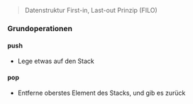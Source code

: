 > Datenstruktur
> First-in, Last-out Prinzip (FILO)

### Grundoperationen
#### push
- Lege etwas auf den Stack

#### pop
- Entferne oberstes Element des Stacks, und gib es zurück